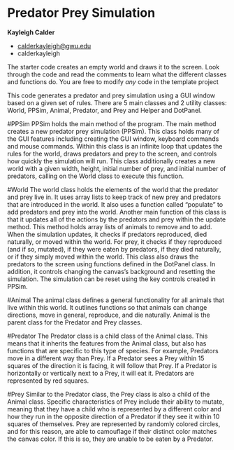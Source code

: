 # Predator Prey Simulation

**Kayleigh Calder**
 - calderkayleigh@gwu.edu
 - calderkayleigh

The starter code creates an empty world and draws it to the screen. Look through the code and read the comments to learn what the different classes and functions do. You are free to modify *any* code in the template project

This code generates a predator and prey simulation using a GUI window based on a given set of rules. There are 5 main classes and 2 utility classes: World, PPSim, Animal, Predator, and Prey and Helper and DotPanel. 

#PPSim 
PPSim holds the main method of the program. The main method creates a new predator prey simulation (PPSim). This class holds many of the GUI features including creating the GUI window, keyboard commands and mouse commands. Within this class is an infinite loop that updates the rules for the world, draws predators and prey to the screen, and controls how quickly the simulation will run. This class additionally creates a new world with a given width, height, initial number of prey, and initial number of predators, calling on the World class to execute this function. 

#World
	The world class holds the elements of the world that the predator and prey live in. It uses array lists to keep track of new prey and predators that are introduced in the world. It also uses a function called “populate” to add predators and prey into the world. Another main function of this class is that it updates all of the actions by the predators and prey within the update method. This method holds array lists of animals to remove and to add. When the simulation updates, it checks if predators reproduced, died naturally, or moved within the world. For prey, it checks if they reproduced (and if so, mutated), if they were eaten by predators, if they died naturally, or if they simply moved within the world. This class also draws the predators to the screen using functions defined in the DotPanel class. In addition, it controls changing the canvas’s background and resetting the simulation. The simulation can be reset using the key controls created in PPSim. 

#Animal
	The animal class defines a general functionality for all animals that live within this world. It outlines functions so that animals can change directions, move in general, reproduce, and die naturally. Animal is the parent class for the Predator and Prey classes. 

#Predator
	The Predator class is a child class of the Animal class. This means that it inherits the features from the Animal class, but also has functions that are specific to this type of species. For example, Predators move in a different way than Prey. If a Predator sees a Prey within 15 squares of the direction it is facing, it will follow that Prey. If a Predator is horizontally or vertically next to a Prey, it will eat it. Predators are represented by red squares. 

#Prey
Similar to the Predator class, the Prey class is also a child of the Animal class. Specific characteristics of Prey include their ability to mutate, meaning that they have a child who is represented by a different color and how they run in the opposite direction of a Predator if they see it within 10 squares of themselves. Prey are represented by randomly colored circles, and for this reason, are able to camouflage if their distinct color matches the canvas color. If this is so, they are unable to be eaten by a Predator.
